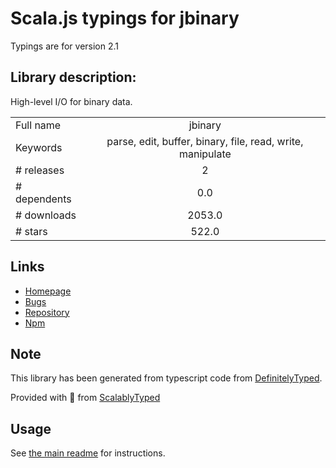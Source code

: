 
# Scala.js typings for jbinary

Typings are for version 2.1

## Library description:
High-level I/O for binary data.

|                    |                 |
| ------------------ | :-------------: |
| Full name          | jbinary |
| Keywords           | parse, edit, buffer, binary, file, read, write, manipulate |
| # releases         | 2 |
| # dependents       | 0.0 |
| # downloads        | 2053.0 |
| # stars            | 522.0 |

## Links
- [Homepage](https://github.com/jDataView/jBinary#readme)
- [Bugs](https://github.com/jDataView/jBinary/issues)
- [Repository](https://github.com/jDataView/jBinary)
- [Npm](https://www.npmjs.com/package/jbinary)
    


## Note
This library has been generated from typescript code from [DefinitelyTyped](https://definitelytyped.org).

Provided with :purple_heart: from [ScalablyTyped](https://github.com/oyvindberg/ScalablyTyped)

## Usage
See [the main readme](../../readme.md) for instructions.


